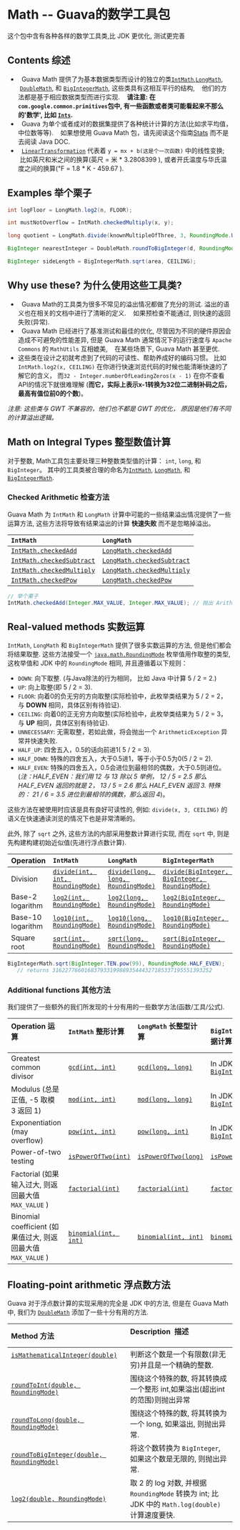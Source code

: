 # Math -- Guava的数学工具包

这个包中含有各种各样的数学工具类,比 JDK 更优化, 测试更完善

## Contents 综述

*   Guava Math 提供了为基本数据类型而设计的独立的类[`IntMath`],[`LongMath`], 
    [`DoubleMath`], 和 [`BigIntegerMath`], 这些类具有这相互平行的结构,
    他们的方法都是基于相应数据类型而进行实现.
    **请注意: 在`com.google.common.primitives`包中, 有一些函数或者类可能看起来不那么的'数学',
    比如 [`Ints`].**
*   Guava 为单个或者成对的数据集提供了各种统计计算的方法(比如求平均值，中位数等等).
    如果想使用 Guava Math 包，请先阅读这个指南[Stats] 而不是去阅读 Java DOC.
*   [`LinearTransformation`] 代表着 `y = mx + b(这是个一次函数)` 中的线性变换;
    比如英尺和米之间的换算(英尺 = 米 * 3.2808399 ), 或者开氏温度与华氏温度之间的换算(℉ = 1.8 * K - 459.67 ).

## Examples 举个栗子

``` java
int logFloor = LongMath.log2(n, FLOOR);

int mustNotOverflow = IntMath.checkedMultiply(x, y);

long quotient = LongMath.divide(knownMultipleOfThree, 3, RoundingMode.UNNECESSARY); // fail fast on non-multiple of 3

BigInteger nearestInteger = DoubleMath.roundToBigInteger(d, RoundingMode.HALF_EVEN);

BigInteger sideLength = BigIntegerMath.sqrt(area, CEILING);
```

## Why use these? 为什么使用这些工具类?

*   Guava Math的工具类为很多不常见的溢出情况都做了充分的测试. 溢出的语义也在相关的文档中进行了清晰的定义.
    如果预检查不能通过, 则快速的返回失败(异常).
*   Guava Math 已经进行了基准测试和最佳的优化, 尽管因为不同的硬件原因会造成不可避免的性能差异,
    但是 Guava Math 通常情况下的运行速度与 `Apache Commons` 的 `MathUtils` 互相媲美,
    在某些场景下, Guava Math 甚至更优.
*   这些类在设计之初就考虑到了代码的可读性、帮助养成好的编码习惯。
    比如 `IntMath.log2(x, CEILING)` 在你进行快速浏览代码的时候也能清晰快速的了解它的含义，
    而`32 - Integer.numberOfLeadingZeros(x - 1)` 在你不查看API的情况下就很难理解
    (**而它，实际上表示x-1转换为32位二进制补码之后，最高有值位前0的个数**)。

_注意: 这些类与 GWT 不兼容的，他们也不都是 GWT 的优化， 原因是他们有不同的计算溢出逻辑。_

## Math on Integral Types 整型数值计算

对于整数, Math工具包主要处理三种整数类型值的计算： `int`, `long`, 和 `BigInteger`。 
其中的工具类被合理的命名为[`IntMath`], [`LongMath`], 和 [`BigIntegerMath`].

### Checked Arithmetic 检查方法

Guava Math 为 `IntMath` 和 `LongMath` 计算中可能的一些结果溢出情况提供了一些运算方法, 
这些方法将导致有结果溢出的计算 **快速失败** 而不是忽略掉溢出。

`IntMath`                   | `LongMath`
:-------------------------- | :---------------------------
[`IntMath.checkedAdd`]      | [`LongMath.checkedAdd`]
[`IntMath.checkedSubtract`] | [`LongMath.checkedSubtract`]
[`IntMath.checkedMultiply`] | [`LongMath.checkedMultiply`]
[`IntMath.checkedPow`]      | [`LongMath.checkedPow`]

``` java
// 举个栗子
IntMath.checkedAdd(Integer.MAX_VALUE, Integer.MAX_VALUE); // 抛出 ArithmeticException 异常.
```

## Real-valued methods 实数运算

`IntMath`, `LongMath` 和 `BigIntegerMath` 提供了很多实数运算的方法, 但是他们都会将结果取整.
这些方法接受一个 [`java.math.RoundingMode`] 枚举值用作取整的类型, 这枚举值和 JDK 中的 `RoundingMode` 相同,
并且遵循着以下规则：

*   `DOWN`: 向下取整. (与Java除法的行为相同， 比如 Java 中计算 5 / 2 = 2.)
*   `UP`: 向上取整(即 5 / 2 = 3).
*   `FLOOR`: 向着0的负无穷的方向取整(实际检验中，此枚举类结果为 5 / 2 = 2，与 **DOWN** 相同，具体区别有待验证).
*   `CEILING`: 向着0的正无穷方向取整(实际检验中，此枚举类结果为 5 / 2 = 3，与 **UP** 相同，具体区别有待验证).
*   `UNNECESSARY`: 无需取整，若如此做，将会抛出一个 `ArithmeticException` 异常并快速失败.
*   `HALF_UP`: 四舍五入，0.5的话向前进1( 5 / 2 = 3).
*   `HALF_DOWN`: 特殊的四舍五入，大于0.5进1，等于小于0.5为0(5 / 2 = 2).
*   `HALF_EVEN`: 特殊的四舍五入，0.5会进位到最相邻的偶数，大于0.5则进位。
(_注：HALF_EVEN：我们用 12 与 13 除以 5 举例， 12 / 5 = 2.5 那么 HALF_EVEN 返回的就是 2， 13 / 5 = 2.6 那么 HALF_EVEN 返回 3.
特殊的： 21 / 6 = 3.5 进位到最相邻的偶数，那么返回 4_)。

这些方法在被使用时应该是具有良好可读性的, 例如:  `divide(x, 3, CEILING)` 
的语义在快速通读浏览的情况下也是非常清晰的。

此外, 除了 `sqrt` 之外, 这些方法的内部采用整数计算进行实现, 
而在 `sqrt` 中, 则是先构建构建初始近似值(先进行浮点数计算).

| Operation         | `IntMath`          | `LongMath`      | `BigIntegerMath`     |
| :---------------- | :----------------- | :-------------- | :------------------- |
| Division          | [`divide(int, int, RoundingMode)`] | [`divide(long, long, RoundingMode)`] | [`divide(BigInteger, BigInteger, RoundingMode)`] |
| Base-2 logarithm  | [`log2(int, RoundingMode)`] | [`log2(long, RoundingMode)`] | [`log2(BigInteger, RoundingMode)`] |
| Base-10 logarithm | [`log10(int, RoundingMode)`] | [`log10(long, RoundingMode)`] | [`log10(BigInteger, RoundingMode)`] |
| Square root       | [`sqrt(int, RoundingMode)`] | [`sqrt(long, RoundingMode)`] | [`sqrt(BigInteger, RoundingMode)`] |

``` java
BigIntegerMath.sqrt(BigInteger.TEN.pow(99), RoundingMode.HALF_EVEN);
   // returns 31622776601683793319988935444327185337195551393252
```

### Additional functions 其他方法

我们提供了一些额外的我们所发现的十分有用的一些数学方法(函数/工具/公式).

Operation 运算                                             | `IntMath` 整形计算                               | `LongMath` 长整型计算                                   | `BigIntegerMath` 超大整形数据计算
:---------------------------------------------------- | :--------------------------------------------------- | :---------------------------------------------------- | :---------------
Greatest common divisor                               | [`gcd(int, int)`]                                    | [`gcd(long, long)`]                                   | In JDK: [`BigInteger.gcd(BigInteger)`]
Modulus (总是正值, -5 取模 3 返回 1)           | [`mod(int, int)`]                                    | [`mod(long, long)`]                                   | In JDK: [`BigInteger.mod(BigInteger)`]
Exponentiation (may overflow)                         | [`pow(int, int)`]                                    | [`pow(long, int)`]                                    | In JDK: [`BigInteger.pow(int)`]
Power-of-two testing                                  | [`isPowerOfTwo(int)`]                                | [`isPowerOfTwo(long)`]                                | [`isPowerOfTwo(BigInteger)`]
Factorial (如果输入过大, 则返回最大值 `MAX_VALUE` )      | [`factorial(int)`][`IntMath.factorial(int)`]         | [`factorial(int)`][`LongMath.factorial(int)`]         | [`factorial(int)`][`BigIntegerMath.factorial(int)`]
Binomial coefficient (如果值过大, 则返回最大值 `MAX_VALUE` ) | [`binomial(int, int)`][`IntMath.binomial(int, int)`] | [`binomial(int, int)`][`LongMath.binomial(int, int)`] | [`binomial(int, int)`][`BigIntegerMath.binomial(int, int)`]

## Floating-point arithmetic 浮点数方法

Guava 对于浮点数计算的实现采用的完全是 JDK 中的方法, 但是在 Guava Math 中,
我们为 [`DoubleMath`] 添加了一些十分有用的方法.

| Method 方法                           | Description  描述                         |
| :------------------------------------ | :------------------------------------ |
| [`isMathematicalInteger(double)`]     | 判断这个数是一个有限数(非无穷)并且是一个精确的整数. |
| [`roundToInt(double, RoundingMode)`]  | 围绕这个特殊的数, 将其转换成一个整形 int,如果溢出(超出int的范围)则抛出异常 |
| [`roundToLong(double, RoundingMode)`] | 围绕这个特殊的数, 将其转换为一个 long, 如果溢出, 则抛出异常. |
| [`roundToBigInteger(double, RoundingMode)`] | 将这个数转换为 `BigInteger`, 如果这个数是无限的, 则抛出异常. |
| [`log2(double, RoundingMode)`]       | 取 2 的 log 对数, 并根据 `RoundingMode` 转换为 int; 比 JDK 中的 `Math.log(double)` 计算速度要快. |

[`BigIntegerMath`]: http://google.github.io/guava/releases/snapshot/api/docs/com/google/common/math/BigIntegerMath.html
[`DoubleMath`]: http://google.github.io/guava/releases/snapshot/api/docs/com/google/common/math/DoubleMath.html
[`IntMath`]: http://google.github.io/guava/releases/snapshot/api/docs/com/google/common/math/IntMath.html
[`Ints`]: http://google.github.io/guava/releases/snapshot/api/docs/com/google/common/primitives/Ints.html
[Stats]: StatsExplained
[`LinearTransformation`]: http://google.github.io/guava/releases/snapshot/api/docs/com/google/common/math/LinearTransformation.html
[`LongMath`]: http://google.github.io/guava/releases/snapshot/api/docs/com/google/common/math/LongMath.html
[`IntMath.checkedAdd`]: http://google.github.io/guava/releases/snapshot/api/docs/com/google/common/math/IntMath.html#checkedAdd-int-int-
[`LongMath.checkedAdd`]: http://google.github.io/guava/releases/snapshot/api/docs/com/google/common/math/LongMath.html#checkedAdd-long-long-
[`IntMath.checkedSubtract`]: http://google.github.io/guava/releases/snapshot/api/docs/com/google/common/math/IntMath.html#checkedSubtract-int-int-
[`LongMath.checkedSubtract`]: http://google.github.io/guava/releases/snapshot/api/docs/com/google/common/math/LongMath.html#checkedSubtract-long-long-
[`IntMath.checkedMultiply`]: http://google.github.io/guava/releases/snapshot/api/docs/com/google/common/math/IntMath.html#checkedMultiply-int-int-
[`LongMath.checkedMultiply`]: http://google.github.io/guava/releases/snapshot/api/docs/com/google/common/math/LongMath.html#checkedMultiply-long-long-
[`IntMath.checkedPow`]: http://google.github.io/guava/releases/snapshot/api/docs/com/google/common/math/IntMath.html#checkedPow-int-int-
[`LongMath.checkedPow`]: http://google.github.io/guava/releases/snapshot/api/docs/com/google/common/math/LongMath.html#checkedPow-long-long-
[`java.math.RoundingMode`]: http://docs.oracle.com/javase/8/docs/api/java/math/RoundingMode.html
[`divide(int, int, RoundingMode)`]: http://google.github.io/guava/releases/snapshot/api/docs/com/google/common/math/IntMath.html#divide-int-int-java.math.RoundingMode-
[`divide(long, long, RoundingMode)`]: http://google.github.io/guava/releases/snapshot/api/docs/com/google/common/math/LongMath.html#divide-long-long-java.math.RoundingMode-
[`divide(BigInteger, BigInteger, RoundingMode)`]: http://google.github.io/guava/releases/snapshot/api/docs/com/google/common/math/BigIntegerMath.html#divide-java.math.BigInteger-java.math.BigInteger-java.math.RoundingMode-
[`log2(int, RoundingMode)`]: http://google.github.io/guava/releases/snapshot/api/docs/com/google/common/math/IntMath.html#log2-int-java.math.RoundingMode-
[`log2(long, RoundingMode)`]: http://google.github.io/guava/releases/snapshot/api/docs/com/google/common/math/LongMath.html#log2-long-java.math.RoundingMode-
[`log2(BigInteger, RoundingMode)`]: http://google.github.io/guava/releases/snapshot/api/docs/com/google/common/math/BigIntegerMath.html#log2-java.math.BigInteger-java.math.RoundingMode-
[`log10(int, RoundingMode)`]: http://google.github.io/guava/releases/snapshot/api/docs/com/google/common/math/IntMath.html#log10-int-java.math.RoundingMode-
[`log10(long, RoundingMode)`]: http://google.github.io/guava/releases/snapshot/api/docs/com/google/common/math/LongMath.html#log10-long-java.math.RoundingMode-
[`log10(BigInteger, RoundingMode)`]: http://google.github.io/guava/releases/snapshot/api/docs/com/google/common/math/BigIntegerMath.html#log10-java.math.BigInteger-java.math.RoundingMode-
[`sqrt(int, RoundingMode)`]: http://google.github.io/guava/releases/snapshot/api/docs/com/google/common/math/IntMath.html#sqrt-int-java.math.RoundingMode-
[`sqrt(long, RoundingMode)`]: http://google.github.io/guava/releases/snapshot/api/docs/com/google/common/math/LongMath.html#sqrt-long-java.math.RoundingMode-
[`sqrt(BigInteger, RoundingMode)`]: http://google.github.io/guava/releases/snapshot/api/docs/com/google/common/math/BigIntegerMath.html#sqrt-java.math.BigInteger-java.math.RoundingMode-
[`gcd(int, int)`]: http://google.github.io/guava/releases/snapshot/api/docs/com/google/common/math/IntMath.html#gcd-int-int-
[`gcd(long, long)`]: http://google.github.io/guava/releases/snapshot/api/docs/com/google/common/math/LongMath.html#gcd-long-long-
[`BigInteger.gcd(BigInteger)`]: http://docs.oracle.com/javase/8/docs/api/java/math/BigInteger.html#gcd-java.math.BigInteger-
[`mod(int, int)`]: http://google.github.io/guava/releases/snapshot/api/docs/com/google/common/math/IntMath.html#mod-int-int-
[`mod(long, long)`]: http://google.github.io/guava/releases/snapshot/api/docs/com/google/common/math/LongMath.html#mod-long-long-
[`BigInteger.mod(BigInteger)`]: http://docs.oracle.com/javase/8/docs/api/java/math/BigInteger.html#mod-java.math.BigInteger-
[`pow(int, int)`]: http://google.github.io/guava/releases/snapshot/api/docs/com/google/common/math/IntMath.html#pow-int-int-
[`pow(long, int)`]: http://google.github.io/guava/releases/snapshot/api/docs/com/google/common/math/LongMath.html#pow-long-int-
[`BigInteger.pow(int)`]: http://docs.oracle.com/javase/8/docs/api/java/math/BigInteger.html#pow-int-
[`isPowerOfTwo(int)`]: http://google.github.io/guava/releases/snapshot/api/docs/com/google/common/math/IntMath.html#isPowerOfTwo-int-
[`isPowerOfTwo(long)`]: http://google.github.io/guava/releases/snapshot/api/docs/com/google/common/math/LongMath.html#isPowerOfTwo-long-
[`isPowerOfTwo(BigInteger)`]: http://google.github.io/guava/releases/snapshot/api/docs/com/google/common/math/BigIntegerMath.html#isPowerOfTwo-java.math.BigInteger-
[`IntMath.factorial(int)`]: http://google.github.io/guava/releases/snapshot/api/docs/com/google/common/math/IntMath.html#factorial-int-
[`LongMath.factorial(int)`]: http://google.github.io/guava/releases/snapshot/api/docs/com/google/common/math/LongMath.html#factorial-int-
[`BigIntegerMath.factorial(int)`]: http://google.github.io/guava/releases/snapshot/api/docs/com/google/common/math/BigIntegerMath.html#factorial-int-
[`IntMath.binomial(int, int)`]: http://google.github.io/guava/releases/snapshot/api/docs/com/google/common/math/IntMath.html#binomial-int-int-
[`LongMath.binomial(int, int)`]: http://google.github.io/guava/releases/snapshot/api/docs/com/google/common/math/LongMath.html#binomial-int-int-
[`BigIntegerMath.binomial(int, int)`]: http://google.github.io/guava/releases/snapshot/api/docs/com/google/common/math/BigIntegerMath.html#binomial-int-int-
[`DoubleMath`]: http://google.github.io/guava/releases/snapshot/api/docs/com/google/common/math/DoubleMath.html
[`isMathematicalInteger(double)`]: http://google.github.io/guava/releases/snapshot/api/docs/com/google/common/math/DoubleMath.html#isMathematicalInteger-double-
[`roundToInt(double, RoundingMode)`]: http://google.github.io/guava/releases/snapshot/api/docs/com/google/common/math/DoubleMath.html#roundToInt-double-java.math.RoundingMode-
[`roundToLong(double, RoundingMode)`]: http://google.github.io/guava/releases/snapshot/api/docs/com/google/common/math/DoubleMath.html#roundToLong-double-java.math.RoundingMode-
[`roundToBigInteger(double, RoundingMode)`]: http://google.github.io/guava/releases/snapshot/api/docs/com/google/common/math/DoubleMath.html#roundToBigInteger-double-java.math.RoundingMode-
[`log2(double, RoundingMode)`]: http://google.github.io/guava/releases/snapshot/api/docs/com/google/common/math/DoubleMath.html#log2-double-java.math.RoundingMode-
